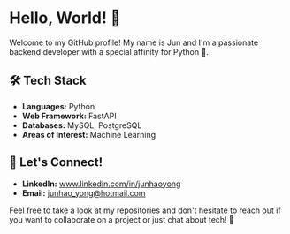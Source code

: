 # Hello, World! 👋

Welcome to my GitHub profile! My name is Jun and I'm a passionate backend developer with a special affinity for Python 🐍.

## 🛠️ Tech Stack

- **Languages:** Python
- **Web Framework:** FastAPI
- **Databases:** MySQL, PostgreSQL
- **Areas of Interest:** Machine Learning

## 🤝 Let's Connect!

- **LinkedIn:** www.linkedin.com/in/junhaoyong
- **Email:** junhao_yong@hotmail.com

Feel free to take a look at my repositories and don't hesitate to reach out if you want to collaborate on a project or just chat about tech! 🚀

